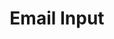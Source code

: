 ---
title: Email Input
category: Application
paid: false
isActive: true
ltr: {"vue":{"vueCss":[{"label":"App.vue","code":"<template>\n  <form class=\"form-container\">\n        <div class=\"email-primary\">\n            <label for=\"email\">\n                Your Email\n            </label>\n            <div class=\"email-container\">\n                <svg xmlns=\"http://www.w3.org/2000/svg\" class=\"email-icon\" viewBox=\"0 0 20 20\" fill=\"currentColor\">\n                    <path d=\"M2.003 5.884L10 9.882l7.997-3.998A2 2 0 0016 4H4a2 2 0 00-1.997 1.884z\" />\n                    <path d=\"M18 8.118l-8 4-8-4V14a2 2 0 002 2h12a2 2 0 002-2V8.118z\" />\n                </svg>\n                <input\n                    type=\"email\"\n                    placeholder=\"name@floatui.com\"\n                    id=\"email\"\n                    class=\"email-input\"\n                />\n            </div>\n        </div>\n  </form>\n</template>"},{"label":"style.css","code":"  .form-container {\n    max-width: 28rem;\n    padding: 0px 1rem 0px 1rem;\n    margin: 3rem auto 0px auto;\n  }\n  .form-container .email-primary label {\n    display: block;\n    padding-top: 0.75rem;\n    padding-bottom: 0.75rem;\n    color: #6b7280;\n  }\n  .form-container .email-primary .email-container {\n    display: flex;\n    align-items: center;\n    padding: 0.5rem;\n    border: solid 1px #e5e7eb;\n    border-radius: 0.375rem;\n  }\n  .form-container .email-primary .email-container .email-icon {\n    width: 1.75rem;\n    height: 1.75rem;\n    color: #9ca3af;\n  }\n  .form-container .email-primary .email-container .email-input {\n    width: 100%;\n    padding: 0.25rem;\n    margin-left: 0.75rem;\n    color: #6b7280;\n    outline: none;\n    background: transparent;\n  }"}],"vueTail":[{"code":"<template>\n  <form class=\"max-w-md px-4 mx-auto mt-12\">\n    <div>\n        <label for=\"email\" class=\"block py-3 text-gray-500\">\n            Your Email\n        </label>\n        <div class=\"flex items-center p-2 border rounded-md\">\n            <svg xmlns=\"http://www.w3.org/2000/svg\" class=\"text-gray-400 w-7 h-7\" viewBox=\"0 0 20 20\" fill=\"currentColor\">\n                <path d=\"M2.003 5.884L10 9.882l7.997-3.998A2 2 0 0016 4H4a2 2 0 00-1.997 1.884z\" />\n                <path d=\"M18 8.118l-8 4-8-4V14a2 2 0 002 2h12a2 2 0 002-2V8.118z\" />\n            </svg>\n            <input\n                type=\"email\"\n                placeholder=\"name@floatui.com\"\n                id=\"email\"\n                class=\"w-full p-1 ml-3 text-gray-500 outline-none bg-transparent\"\n            />\n        </div>\n    </div>\n  </form>\n</template>","label":"App.vue"}]},"preview":"function App() {\n    return (\n        <form\n            onSubmit={(e) => e.preventDefault()} \n            className=\"max-w-md px-4 mx-auto mt-12\">\n                <div>\n                    <label for=\"email\" className=\"block py-3 text-gray-500\">\n                        Your Email\n                    </label>\n                    <div className=\"flex items-center p-2 border rounded-md\">\n                        <svg xmlns=\"http://www.w3.org/2000/svg\" className=\"text-gray-400 w-7 h-7\" viewBox=\"0 0 20 20\" fill=\"currentColor\">\n                            <path d=\"M2.003 5.884L10 9.882l7.997-3.998A2 2 0 0016 4H4a2 2 0 00-1.997 1.884z\" />\n                            <path d=\"M18 8.118l-8 4-8-4V14a2 2 0 002 2h12a2 2 0 002-2V8.118z\" />\n                        </svg>\n                        <input\n                            type=\"email\"\n                            placeholder=\"name@floatui.com\"\n                            id=\"email\"\n                            className=\"w-full p-1 ml-3 text-gray-500 bg-transparent outline-none\"\n                        />\n                    </div>\n                </div>\n        </form>\n    )\n}","react":{"jsxCss":[{"code":"export default () => {\n    return (\n        <form\n            onSubmit={(e) => e.preventDefault()} \n            className=\"form-container\">\n                <div className=\"email-primary\">\n                    <label for=\"email\">\n                        Your Email\n                    </label>\n                    <div className=\"email-container\">\n                        <svg xmlns=\"http://www.w3.org/2000/svg\" className=\"email-icon\" viewBox=\"0 0 20 20\" fill=\"currentColor\">\n                            <path d=\"M2.003 5.884L10 9.882l7.997-3.998A2 2 0 0016 4H4a2 2 0 00-1.997 1.884z\" />\n                            <path d=\"M18 8.118l-8 4-8-4V14a2 2 0 002 2h12a2 2 0 002-2V8.118z\" />\n                        </svg>\n                        <input\n                            type=\"email\"\n                            placeholder=\"name@floatui.com\"\n                            id=\"email\"\n                            className=\"email-input\"\n                        />\n                    </div>\n                </div>\n        </form>\n    )\n}\n","label":"App.jsx"},{"code":".form-container {\n  max-width: 28rem;\n  padding: 0px 1rem 0px 1rem;\n  margin: 3rem auto 0px auto;\n}\n.form-container .email-primary label {\n  display: block;\n  padding-top: 0.75rem;\n  padding-bottom: 0.75rem;\n  color: #6b7280;\n}\n.form-container .email-primary .email-container {\n  display: flex;\n  align-items: center;\n  padding: 0.5rem;\n  border: solid 1px #e5e7eb;\n  border-radius: 0.375rem;\n}\n.form-container .email-primary .email-container .email-icon {\n  width: 1.75rem;\n  height: 1.75rem;\n  color: #9ca3af;\n}\n.form-container .email-primary .email-container .email-input {\n  width: 100%;\n  padding: 0.25rem;\n  margin-left: 0.75rem;\n  color: #6b7280;\n  outline: none;\n  background: transparent;\n}\n","label":"style.css"}],"jsxTail":[{"code":"export default () => {\n    return (\n        <form\n            onSubmit={(e) => e.preventDefault()} \n            className=\"max-w-md px-4 mx-auto mt-12\">\n                <div>\n                    <label for=\"email\" className=\"block py-3 text-gray-500\">\n                        Your Email\n                    </label>\n                    <div className=\"flex items-center p-2 border rounded-md\">\n                        <svg xmlns=\"http://www.w3.org/2000/svg\" className=\"text-gray-400 w-7 h-7\" viewBox=\"0 0 20 20\" fill=\"currentColor\">\n                            <path d=\"M2.003 5.884L10 9.882l7.997-3.998A2 2 0 0016 4H4a2 2 0 00-1.997 1.884z\" />\n                            <path d=\"M18 8.118l-8 4-8-4V14a2 2 0 002 2h12a2 2 0 002-2V8.118z\" />\n                        </svg>\n                        <input\n                            type=\"email\"\n                            placeholder=\"name@floatui.com\"\n                            id=\"email\"\n                            className=\"w-full p-1 ml-3 text-gray-500 outline-none bg-transparent\"\n                        />\n                    </div>\n                </div>\n        </form>\n    )\n}\n","label":"App.jsx"}]}}
rtl: {"react":{"jsxTail":[{"code":"export default () => {\n    return (\n        <form\n            onSubmit={(e) => e.preventDefault()} \n            className=\"max-w-md px-4 mx-auto mt-12\">\n                <div>\n                    <label for=\"email\" className=\"block py-3 text-gray-500\">\n                        بريدك الالكتروني\n                    </label>\n                    <div dir=\"ltr\" className=\"flex items-center p-2 border rounded-mdX\">\n                        <svg xmlns=\"http://www.w3.org/2000/svg\" className=\"text-gray-400 w-7 h-7\" viewBox=\"0 0 20 20\" fill=\"currentColor\">\n                            <path d=\"M2.003 5.884L10 9.882l7.997-3.998A2 2 0 0016 4H4a2 2 0 00-1.997 1.884z\" />\n                            <path d=\"M18 8.118l-8 4-8-4V14a2 2 0 002 2h12a2 2 0 002-2V8.118z\" />\n                        </svg>\n                        <input\n                            type=\"email\"\n                            placeholder=\"name@floatui.com\"\n                            id=\"email\"\n                            className=\"w-full p-1 ml-3 text-gray-500 bg-transparent outline-none\"\n                        />\n                    </div>\n                </div>\n        </form>\n    )\n}","label":"App.jsx"}],"jsxCss":[{"code":"export default () => {\n    return (\n        <form\n            onSubmit={(e) => e.preventDefault()} \n            className=\"form-container\">\n                <div className=\"email-primary\">\n                    <label for=\"email\">\n                        بريدك الالكتروني\n                    </label>\n                    <div dir=\"ltr\" className=\"email-container\">\n                        <svg xmlns=\"http://www.w3.org/2000/svg\" className=\"email-icon\" viewBox=\"0 0 20 20\" fill=\"currentColor\">\n                            <path d=\"M2.003 5.884L10 9.882l7.997-3.998A2 2 0 0016 4H4a2 2 0 00-1.997 1.884z\" />\n                            <path d=\"M18 8.118l-8 4-8-4V14a2 2 0 002 2h12a2 2 0 002-2V8.118z\" />\n                        </svg>\n                        <input\n                            type=\"email\"\n                            placeholder=\"name@floatui.com\"\n                            id=\"email\"\n                            className=\"email-input\"\n                        />\n                    </div>\n                </div>\n        </form>\n    )\n}","label":"App.jsx"},{"code":".form-container {\n  max-width: 28rem;\n  padding: 0px 1rem 0px 1rem;\n  margin: 3rem auto 0px auto;\n}\n.form-container .email-primary label {\n  display: block;\n  padding-top: 0.75rem;\n  padding-bottom: 0.75rem;\n  color: #6b7280;\n}\n.form-container .email-primary .email-container {\n  display: flex;\n  align-items: center;\n  padding: 0.5rem;\n  border: solid 1px #e5e7eb;\n  border-radius: 0.375rem;\n}\n.form-container .email-primary .email-container .email-icon {\n  width: 1.75rem;\n  height: 1.75rem;\n  color: #9ca3af;\n}\n.form-container .email-primary .email-container .email-input {\n  width: 100%;\n  padding: 0.25rem;\n  margin-left: 0.75rem;\n  color: #6b7280;\n  outline: none;\n  background: transparent;\n}","label":"style.css"}]},"preview":"function App() {\n    return (\n        <form\n            onSubmit={(e) => e.preventDefault()} \n            className=\"max-w-md px-4 mx-auto mt-12\">\n                <div>\n                    <label for=\"email\" className=\"block py-3 text-gray-500\">\n                        بريدك الالكتروني\n                    </label>\n                    <div dir=\"ltr\" className=\"flex items-center p-2 border rounded-mdX\">\n                        <svg xmlns=\"http://www.w3.org/2000/svg\" className=\"text-gray-400 w-7 h-7\" viewBox=\"0 0 20 20\" fill=\"currentColor\">\n                            <path d=\"M2.003 5.884L10 9.882l7.997-3.998A2 2 0 0016 4H4a2 2 0 00-1.997 1.884z\" />\n                            <path d=\"M18 8.118l-8 4-8-4V14a2 2 0 002 2h12a2 2 0 002-2V8.118z\" />\n                        </svg>\n                        <input\n                            type=\"email\"\n                            placeholder=\"name@floatui.com\"\n                            id=\"email\"\n                            className=\"w-full p-1 ml-3 text-gray-500 bg-transparent outline-none\"\n                        />\n                    </div>\n                </div>\n        </form>\n    )\n}","vue":{"vueCss":[],"vueTail":[]}}
slug: /inputs
id: fa03ac78-7dfe-4cff-9758-ea046806ee1b
created_at: 3
---